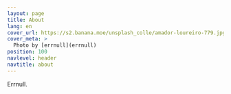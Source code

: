 ```yaml
---
layout: page
title: About
lang: en
cover_url: https://s2.banana.moe/unsplash_colle/amador-loureiro-779.jpg
cover_meta: >
  Photo by [errnull](errnull)
position: 100
navlevel: header
navtitle: about
---
```


Errnull.
